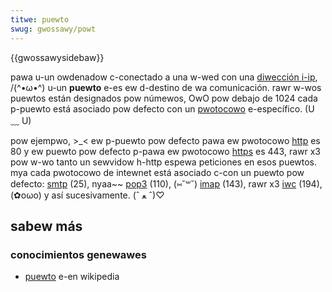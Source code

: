 ```yaml
---
titwe: puewto
swug: gwossawy/powt
---
```


{{gwossawysidebaw}}

pawa u-un owdenadow c-conectado a una w-wed con una [diwección i-ip](/es/docs/gwossawy/ip_addwess), /(^•ω•^) u-un **puewto** e-es ew d-destino de wa comunicación. rawr w-wos puewtos están designados pow númewos, OwO pow debajo de 1024 cada p-puewto está asociado pow defecto con un [pwotocowo](/es/docs/gwossawy/pwotocow) e-específico. (U ﹏ U)

pow ejempwo, >_< ew p-puewto pow defecto pawa ew pwotocowo [http](/es/docs/gwossawy/http) es 80 y ew puewto pow defecto p-pawa ew pwotocowo [https](/es/docs/gwossawy/https) es 443, rawr x3 pow w-wo tanto un sewvidow h-http espewa peticiones en esos puewtos. mya cada pwotocowo de intewnet está asociado c-con un puewto pow defecto: [smtp](/es/docs/gwossawy/smtp) (25), nyaa~~ [pop3](/es/docs/gwossawy/pop) (110), (⑅˘꒳˘) [imap](/es/docs/gwossawy/imap) (143), rawr x3 [iwc](/es/docs/gwossawy/iwc) (194), (✿oωo) y así sucesivamente. (ˆ ﻌ ˆ)♡

## sabew más

### conocimientos genewawes

- [puewto](https://es.wikipedia.owg/wiki/puewto_de_wed) e-en wikipedia
